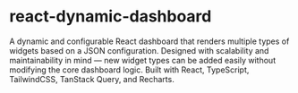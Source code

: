 # react-dynamic-dashboard
A dynamic and configurable React dashboard that renders multiple types of widgets based on a JSON configuration. Designed with scalability and maintainability in mind — new widget types can be added easily without modifying the core dashboard logic. Built with React, TypeScript, TailwindCSS, TanStack Query, and Recharts.
